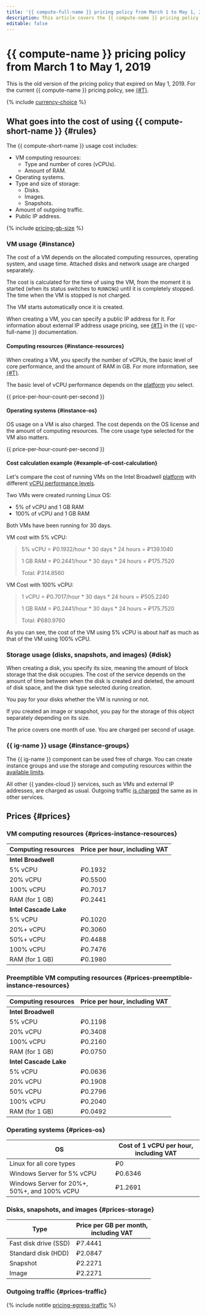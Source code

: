 ```yaml
---
title: '{{ compute-full-name }} pricing policy from March 1 to May 1, 2019'
description: This article covers the {{ compute-name }} pricing policy in effect from March 1 to May 1, 2019.
editable: false
---
```


# {{ compute-name }} pricing policy from March 1 to May 1, 2019

This is the old version of the pricing policy that expired on May 1, 2019. For the current {{ compute-name }} pricing policy, see [{#T}](../pricing.md).

{% include [currency-choice](../../_includes/pricing/currency-choice.md) %}

## What goes into the cost of using {{ compute-short-name }} {#rules}

The {{ compute-short-name }} usage cost includes:
* VM computing resources:
    * Type and number of cores (vCPUs).
    * Amount of RAM.
* Operating systems.
* Type and size of storage:
    * Disks.
    * Images.
    * Snapshots.
* Amount of outgoing traffic.
* Public IP address.

{% include [pricing-gb-size](../../_includes/pricing-gb-size.md) %}

### VM usage {#instance}

The cost of a VM depends on the allocated computing resources, operating system, and usage time. Attached disks and network usage are charged separately.

The cost is calculated for the time of using the VM, from the moment it is started (when its status switches to `RUNNING`) until it is completely stopped. The time when the VM is stopped is not charged.

The VM starts automatically once it is created.

When creating a VM, you can specify a public IP address for it.
For information about external IP address usage pricing, see [{#T}](../../vpc/pricing.md) in the {{ vpc-full-name }} documentation.

#### Computing resources {#instance-resources}

When creating a VM, you specify the number of vCPUs, the basic level of core performance, and the amount of RAM in GB. For more information, see [{#T}](../concepts/performance-levels.md).

The basic level of vCPU performance depends on the [platform](../concepts/vm-platforms.md) you select.

{{ price-per-hour-count-per-second }}

#### Operating systems {#instance-os}

OS usage on a VM is also charged. The cost depends on the OS license and the amount of computing resources. The core usage type selected for the VM also matters.

{{ price-per-hour-count-per-second }}

#### Cost calculation example {#example-of-cost-calculation}

Let's compare the cost of running VMs on the Intel Broadwell [platform](../concepts/vm-platforms.md) with different [vCPU performance levels](../concepts/performance-levels.md).

Two VMs were created running Linux OS:

* 5% of vCPU and 1 GB RAM
* 100% of vCPU and 1 GB RAM

Both VMs have been running for 30 days.

VM cost with 5% vCPU:

> 5% vCPU = ₽0.1932/hour * 30 days * 24 hours = ₽139.1040
>
> 1 GB RAM = ₽0.2441/hour * 30 days * 24 hours = ₽175.7520
>
> Total: ₽314.8560

VM Cost with 100% vCPU:

> 1 vCPU = ₽0.7017/hour * 30 days * 24 hours = ₽505.2240
>
> 1 GB RAM = ₽0.2441/hour * 30 days * 24 hours = ₽175.7520
>
> Total: ₽680.9760

As you can see, the cost of the VM using 5% vCPU is about half as much as that of the VM using 100% vCPU.

### Storage usage (disks, snapshots, and images) {#disk}

When creating a disk, you specify its size, meaning the amount of block storage that the disk occupies. The cost of the service depends on the amount of time between when the disk is created and deleted, the amount of disk space, and the disk type selected during creation.

You pay for your disks whether the VM is running or not.

If you created an image or snapshot, you pay for the storage of this object separately depending on its size.

The price covers one month of use. You are charged per second of usage.

### {{ ig-name }} usage {#instance-groups}

The {{ ig-name }} component can be used free of charge. You can create instance groups and use the storage and computing resources within the [available limits](../concepts/limits.md).

All other {{ yandex-cloud }} services, such as VMs and external IP addresses, are charged as usual. Outgoing traffic [is charged](#prices-traffic) the same as in other services.

## Prices {#prices}

### VM computing resources {#prices-instance-resources}

| Computing resources | Price per hour, including VAT |
----- | -----
|**Intel Broadwell** |
| 5% vCPU | ₽0.1932 |
| 20% vCPU | ₽0.5500 |
| 100% vCPU | ₽0.7017 |
| RAM (for 1 GB) | ₽0.2441 |
| **Intel Cascade Lake** |
| 5% vCPU | ₽0.1020 |
| 20%+ vCPU | ₽0.3060 |
| 50%+ vCPU | ₽0.4488 |
| 100% vCPU | ₽0.7476 |
| RAM (for 1 GB) | ₽0.1980 |

### Preemptible VM computing resources {#prices-preemptible-instance-resources}

| Computing resources | Price per hour, including VAT |
----- | -----
| **Intel Broadwell** |
| 5% vCPU | ₽0.1198 |
| 20% vCPU | ₽0.3408 |
| 100% vCPU | ₽0.2160 |
| RAM (for 1 GB) | ₽0.0750 |
| **Intel Cascade Lake** |
| 5% vCPU | ₽0.0636 |
| 20% vCPU | ₽0.1908 |
| 50% vCPU | ₽0.2796 |
| 100% vCPU | ₽0.2040 |
| RAM (for 1 GB) | ₽0.0492 |


### Operating systems {#prices-os}

| OS | Cost of 1 vCPU per hour, including VAT |
----- | -----
| Linux for all core types | ₽0 |
| Windows Server for 5% vCPU | ₽0.6346 |
| Windows Server for 20%+, 50%+, and 100% vCPU | ₽1.2691 |

### Disks, snapshots, and images {#prices-storage}

| Type  | Price per GB per month,<br/>including VAT |
-----  | -----
| Fast disk drive (SSD) | ₽7.4441 |
| Standard disk (HDD) | ₽2.0847 |
| Snapshot | ₽2.2271 |
| Image | ₽2.2271 |

### Outgoing traffic {#prices-traffic}

{% include notitle [pricing-egress-traffic](../../_includes/pricing/pricing-egress-traffic.md) %}
